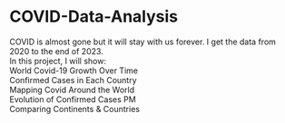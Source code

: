 # COVID-Data-Analysis
COVID is almost gone but it will stay with us forever. I get the data from 2020 to the end of 2023.<br> 
In this project, I will show:<br>
World Covid-19 Growth Over Time<br>
Confirmed Cases in Each Country<br>
Mapping Covid Around the World<br>
Evolution of Confirmed Cases PM<br>
Comparing Continents & Countries<br>
